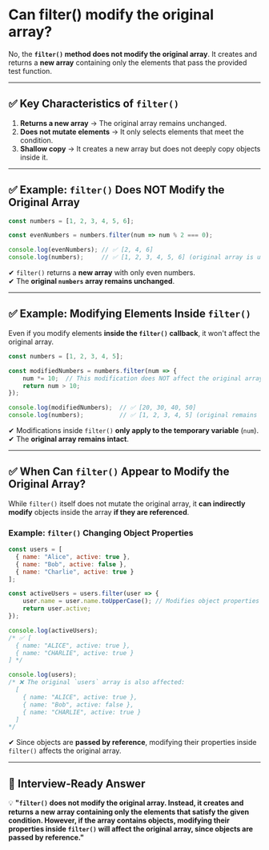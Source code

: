 # Can filter() modify the original array?

No, the **`filter()` method does not modify the original array**. It creates and returns a **new array** containing only the elements that pass the provided test function.

---

## **✅ Key Characteristics of `filter()`**
1. **Returns a new array** → The original array remains unchanged.  
2. **Does not mutate elements** → It only selects elements that meet the condition.  
3. **Shallow copy** → It creates a new array but does not deeply copy objects inside it.

---

## **✅ Example: `filter()` Does NOT Modify the Original Array**
```javascript
const numbers = [1, 2, 3, 4, 5, 6];

const evenNumbers = numbers.filter(num => num % 2 === 0);

console.log(evenNumbers); // ✅ [2, 4, 6]
console.log(numbers);     // ✅ [1, 2, 3, 4, 5, 6] (original array is unchanged)
```
✔ `filter()` returns a **new array** with only even numbers.  
✔ The **original `numbers` array remains unchanged**.

---

## **✅ Example: Modifying Elements Inside `filter()`**
Even if you modify elements **inside the `filter()` callback**, it won't affect the original array.
```javascript
const numbers = [1, 2, 3, 4, 5];

const modifiedNumbers = numbers.filter(num => {
    num *= 10;  // This modification does NOT affect the original array
    return num > 10;
});

console.log(modifiedNumbers);  // ✅ [20, 30, 40, 50]
console.log(numbers);          // ✅ [1, 2, 3, 4, 5] (original remains unchanged)
```
✔ Modifications inside `filter()` **only apply to the temporary variable** (`num`).  
✔ The **original array remains intact**.

---

## **✅ When Can `filter()` Appear to Modify the Original Array?**
While `filter()` itself does not mutate the original array, it **can indirectly modify** objects inside the array **if they are referenced**.

### **Example: `filter()` Changing Object Properties**
```javascript
const users = [
  { name: "Alice", active: true },
  { name: "Bob", active: false },
  { name: "Charlie", active: true }
];

const activeUsers = users.filter(user => {
    user.name = user.name.toUpperCase(); // Modifies object properties
    return user.active;
});

console.log(activeUsers); 
/* ✅ [
  { name: "ALICE", active: true },
  { name: "CHARLIE", active: true }
] */

console.log(users);  
/* ❌ The original `users` array is also affected:
  [
    { name: "ALICE", active: true },
    { name: "Bob", active: false },
    { name: "CHARLIE", active: true }
  ]
*/
```
✔ Since objects are **passed by reference**, modifying their properties inside `filter()` affects the original array.

---

## **📌 Interview-Ready Answer**  
💡 **"`filter()` does not modify the original array. Instead, it creates and returns a new array containing only the elements that satisfy the given condition. However, if the array contains objects, modifying their properties inside `filter()` will affect the original array, since objects are passed by reference."**  
